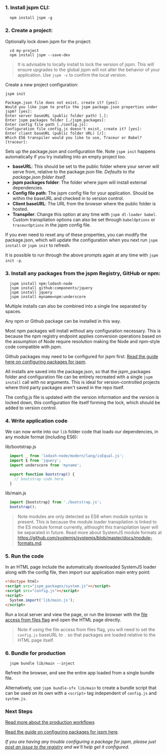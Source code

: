 ### 1. Install jspm CLI:

  ```
    npm install jspm -g
  ```

### 2. Create a project:

Optionally lock down jspm for the project:

  ```
    cd my-project
    npm install jspm --save-dev
  ```

> It is advisable to locally install to lock the version of jspm. 
This will ensure upgrades to the global jspm will not alter the behavior of your application. 
Use `jspm -v` to confirm the local version.

Create a new project configuration:

  ```
  jspm init

Package.json file does not exist, create it? [yes]: 
Would you like jspm to prefix the jspm package.json properties under jspm? [yes]: 
Enter server baseURL (public folder path) [.]: 
Enter jspm packages folder [./jspm_packages]: 
Enter config file path [./config.js]: 
Configuration file config.js doesn't exist, create it? [yes]:
Enter client baseURL (public folder URL) [/]: 
Which ES6 transpiler would you like to use, Traceur or Babel? [traceur]:
```

  Sets up the package.json and configuration file.
  Note `jspm init` happens automatically if you try installing into an empty project too.

* **baseURL**: This should be set to the public folder where your server will serve from, relative to the package.json file. _Defaults to the package.json folder itself._
* **jspm packages folder**: The folder where jspm will install external dependencies.
* **Config file path**: The jspm config file for your application. Should be within the baseURL and checked in to version control.
* **Client baseURL**: The URL from the browser where the public folder is hosted.
* **Transpiler**: Change this option at any time with `jspm dl-loader babel`. Custom transpilation options can also be set through `babelOptions` or `traceurOptions` in the jspm config file.

If you ever need to reset any of these properties, you can modify the package.json, which will update the configuration when you next run `jspm install` or `jspm init` to refresh.

It is possible to run through the above prompts again at any time with `jspm init -p`.

### 3. Install any packages from the jspm Registry, GitHub or npm:

  ```
    jspm install npm:lodash-node
    jspm install github:components/jquery
    jspm install jquery
    jspm install myname=npm:underscore
  ```

  Multiple installs can also be combined into a single line separated by spaces.
  
  Any npm or Github package can be installed in this way.
  
  Most npm packages will install without any configuration necessary. 
  This is because the npm registry endpoint applies conversion operations based on the assumption of 
  Node require resolution making the Node and npm-style code compatible with jspm.

Github packages may need to be configured for jspm first. 
[Read the guide here on configuring packages for jspm](https://github.com/jspm/registry/wiki/Configuring-Packages-for-jspm).
  
  All installs are saved into the package.json, so that the jspm_packages folder and 
  configuration file can be entirely recreated with a single `jspm install` call with no arguments. 
  This is ideal for version-controlled projects where third party packages aren't saved in the repo itself.
  
  The config.js file is updated with the version information and the version is locked down, 
  this configuration file itself forming the lock, which should be added to version control.

### 4. Write application code

We can now write into our `lib` folder code that loads our dependencies, in any module format (including ES6):
  
  lib/bootstrap.js
  ```javascript
    import _ from 'lodash-node/modern/lang/isEqual.js';
    import $ from 'jquery';
    import underscore from 'myname';
  
    export function bootstrap() {
      // bootstrap code here
    }
  ```

  lib/main.js
  ```javascript
    import {bootstrap} from './bootstrap.js';
    bootstrap();
  ```
  
> Note modules are only detected as ES6 when module syntax is present. This is because the module loader transpilation is linked to the ES module format currently, althought this transpilation layer will be separated in future. Read more about SystemJS module formats at https://github.com/systemjs/systemjs/blob/master/docs/module-formats.md.

### 5. Run the code

In an HTML page include the automatically downloaded SystemJS loader along with the config file, then import our application main entry point:

  ```html
  <!doctype html>
  <script src="jspm_packages/system.js"></script>
  <script src="config.js"></script>
  <script>
    System.import('lib/main.js');
  </script>
  ```

Run a local server and view the page, or run the browser with the 
[file access from files flag](https://github.com/systemjs/systemjs/tree/0.17.0/docs/overview.md#file-access-from-files) and open the HTML page directly.

> Note if using the file access from files flag, you will need to set the `config.js` baseURL to `.` so that packages are loaded relative to the HTML page itself.

### 6. Bundle for production

```
  jspm bundle lib/main --inject
```

Refresh the browser, and see the entire app loaded from a single bundle file.

Alternatively, use `jspm bundle-sfx lib/main` to create a bundle script that can be used on its own with a `<script>` tag independent of `config.js` and `system.js`.

### Next Steps

[Read more about the production workflows](production-workflows.md)

[Read the guide on configuring packages for jspm here](https://github.com/jspm/registry/wiki/Configuring-Packages-for-jspm).

_If you are having any trouble configuring a package for jspm, please just [post an issue to the registry](https://github.com/jspm/registry/) and we'll help get it configured._
